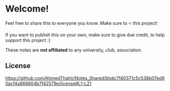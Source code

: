 # Welcome!

Feel free to share this to everyone you know. Make sure to ⭐ this project!

If you want to publish this on your own, make sure to give due credit, to help support this project :)

These notes are **not affiliated** to any university, club, association.

## License

https://github.com/AhmedThahir/Notes_Shared/blob/7f40371c5c538b07ed90acf4a868604b7f42579e/license#L1-L21
